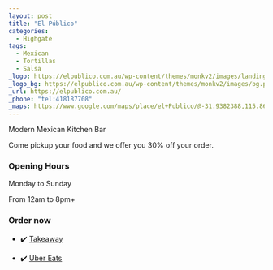 ```yaml
---
layout: post
title: "El Público"
categories:
  - Highgate
tags:
  - Mexican
  - Tortillas
  - Salsa
_logo: https://elpublico.com.au/wp-content/themes/monkv2/images/landing_01.png
_logo_bg: https://elpublico.com.au/wp-content/themes/monkv2/images/bg.png
_url: https://elpublico.com.au/
_phone: "tel:418187708"
_maps: https://www.google.com/maps/place/el+Publico/@-31.9382388,115.8674507,17z/data=!3m1!4b1!4m5!3m4!1s0x2a32bac1056ec969:0x7b6d6bc007df4370!8m2!3d-31.9382434!4d115.8696394
---
```


Modern Mexican Kitchen Bar

Come pickup your food and we offer you 30% off your order.

### Opening Hours
Monday to Sunday

From 12am to 8pm+


### Order now

- ✔️ <a href="tel:418187708">Takeaway</a>
<!-- - ![placeholder](https://seeklogo.com/images/U/uber-eats-logo-CA3BA2098B-seeklogo.com.png "Large example image") -->
- ✔️ [Uber Eats](https://www.ubereats.com/au/perth/food-delivery/el-publico/ulsCPHHETbuJgu67P0i5yQ "Uber Eats")



